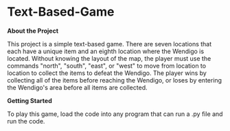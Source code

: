 # Text-Based-Game
<b> About the Project </b>

This project is a simple text-based game. There are seven locations that each have a unique item and an eighth location where the Wendigo is located. Without knowing the layout of the map, the player must use the commands "north", "south", "east", or "west" to move from location to location to collect the items to defeat the Wendigo. The player wins by collecting all of the items before reaching the Wendigo, or loses by entering the Wendigo's area before all items are collected.

<b> Getting Started </b>

To play this game, load the code into any program that can run a .py file and run the code.
